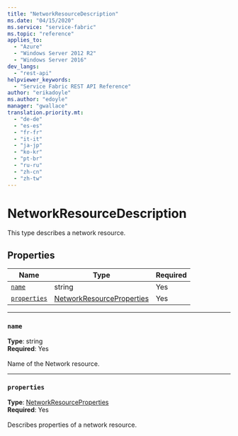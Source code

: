 ```yaml
---
title: "NetworkResourceDescription"
ms.date: "04/15/2020"
ms.service: "service-fabric"
ms.topic: "reference"
applies_to: 
  - "Azure"
  - "Windows Server 2012 R2"
  - "Windows Server 2016"
dev_langs: 
  - "rest-api"
helpviewer_keywords: 
  - "Service Fabric REST API Reference"
author: "erikadoyle"
ms.author: "edoyle"
manager: "gwallace"
translation.priority.mt: 
  - "de-de"
  - "es-es"
  - "fr-fr"
  - "it-it"
  - "ja-jp"
  - "ko-kr"
  - "pt-br"
  - "ru-ru"
  - "zh-cn"
  - "zh-tw"
---
```

# NetworkResourceDescription

This type describes a network resource.

## Properties
| Name | Type | Required |
| --- | --- | --- |
| [`name`](#name) | string | Yes |
| [`properties`](#properties) | [NetworkResourceProperties](sfclient-model-networkresourceproperties.md) | Yes |

____
### `name`
__Type__: string <br/>
__Required__: Yes<br/>
<br/>
Name of the Network resource.

____
### `properties`
__Type__: [NetworkResourceProperties](sfclient-model-networkresourceproperties.md) <br/>
__Required__: Yes<br/>
<br/>
Describes properties of a network resource.
